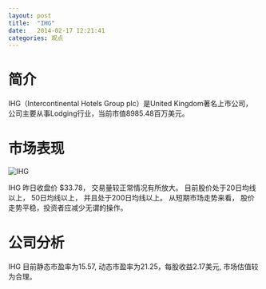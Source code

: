 ```yaml
---
layout: post
title:  "IHG"
date:   2014-02-17 12:21:41
categories: 观点
---
```


# 简介
IHG（Intercontinental Hotels Group plc）是United Kingdom著名上市公司，
公司主要从事Lodging行业，当前市值8985.48百万美元。

# 市场表现

![IHG](http://finviz.com/chart.ashx?t=IHG&ty=c&ta=1&p=d&s=l)

IHG 昨日收盘价 $33.78，
交易量较正常情况有所放大。
目前股价处于20日均线以上，
50日均线以上，
并且处于200日均线以上。
从短期市场走势来看，
股价走势平稳，投资者应减少无谓的操作。

# 公司分析
IHG 目前静态市盈率为15.57, 动态市盈率为21.25，每股收益2.17美元,
市场估值较为合理。
